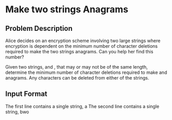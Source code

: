 # Make two strings Anagrams
## Problem Description

Alice decides on an encryption scheme involving two large strings where encryption is dependent on the minimum number of character deletions required to make the two strings anagrams. Can you help her find this number?

Given two strings,  and , that may or may not be of the same length, determine the minimum number of character deletions required to make  and  anagrams. Any characters can be deleted from either of the strings.

## Input Format

The first line contains a single string, a 
The second line contains a single string, bwo 




